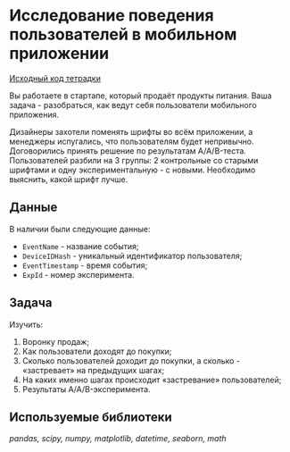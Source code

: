 # Исследование поведения пользователей в мобильном приложении

[Исходный код тетрадки](./mobile_app.ipynb)


Вы работаете в стартапе, который продаёт продукты питания. Ваша задача - разобраться, как ведут себя пользователи мобильного приложения. 

Дизайнеры захотели поменять шрифты во всём приложении, а менеджеры испугались, что пользователям будет непривычно. Договорились принять решение по результатам A/A/B-теста. Пользователей разбили на 3 группы: 2 контрольные со старыми шрифтами и одну экспериментальную - с новыми. Необходимо выяснить, какой шрифт лучше.


## Данные

В наличии были следующие данные:
- `EventName` - название события;
- `DeviceIDHash` - уникальный идентификатор пользователя;
- `EventTimestamp` - время события;
- `ExpId` - номер эксперимента. 


## Задача

Изучить:
1. Воронку продаж;
2. Как пользователи доходят до покупки;
3. Сколько пользователей доходит до покупки, а сколько - «застревает» на предыдущих шагах;
4. На каких именно шагах происходит «застревание» пользователей;
5. Результаты A/A/B-эксперимента.


## Используемые библиотеки
*pandas, scipy, numpy, matplotlib, datetime, seaborn, math*